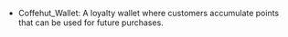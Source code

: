 - Coffehut_Wallet: A loyalty wallet where customers accumulate points that can be used for future purchases.
